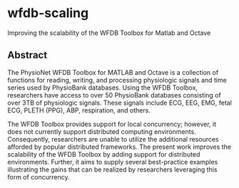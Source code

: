 wfdb-scaling
============

Improving the scalability of the WFDB Toolbox for Matlab and Octave


Abstract
--------
The PhysioNet WFDB Toolbox for MATLAB and Octave is a collection of functions for reading, writing, and processing physiologic signals and time series used by PhysioBank databases. Using the WFDB Toolbox, researchers have access to over 50 PhysioBank databases consisting of over 3TB of physiologic signals. These signals include ECG, EEG, EMG, fetal ECG, PLETH (PPG), ABP, respiration, and others. 

The WFDB Toolbox provides support for local concurrency; however, it does not currently support distributed computing environments. Consequently, researchers are unable to utilize the additional resources afforded by popular distributed frameworks. The present work improves the scalability of the WFDB Toolbox by adding support for distributed environments. Further, it aims to supply several best-practice examples illustrating the gains that can be realized by researchers leveraging this form of concurrency.
